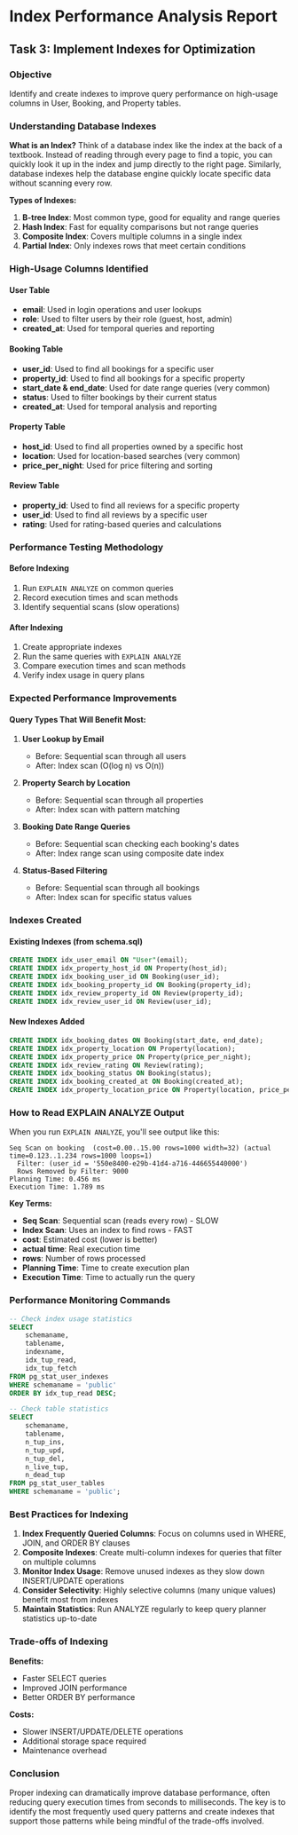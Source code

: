 # Index Performance Analysis Report

## Task 3: Implement Indexes for Optimization

### Objective
Identify and create indexes to improve query performance on high-usage columns in User, Booking, and Property tables.

### Understanding Database Indexes

**What is an Index?**
Think of a database index like the index at the back of a textbook. Instead of reading through every page to find a topic, you can quickly look it up in the index and jump directly to the right page. Similarly, database indexes help the database engine quickly locate specific data without scanning every row.

**Types of Indexes:**
1. **B-tree Index**: Most common type, good for equality and range queries
2. **Hash Index**: Fast for equality comparisons but not range queries
3. **Composite Index**: Covers multiple columns in a single index
4. **Partial Index**: Only indexes rows that meet certain conditions

### High-Usage Columns Identified

#### User Table
- **email**: Used in login operations and user lookups
- **role**: Used to filter users by their role (guest, host, admin)
- **created_at**: Used for temporal queries and reporting

#### Booking Table
- **user_id**: Used to find all bookings for a specific user
- **property_id**: Used to find all bookings for a specific property
- **start_date & end_date**: Used for date range queries (very common)
- **status**: Used to filter bookings by their current status
- **created_at**: Used for temporal analysis and reporting

#### Property Table
- **host_id**: Used to find all properties owned by a specific host
- **location**: Used for location-based searches (very common)
- **price_per_night**: Used for price filtering and sorting

#### Review Table
- **property_id**: Used to find all reviews for a specific property
- **user_id**: Used to find all reviews by a specific user
- **rating**: Used for rating-based queries and calculations

### Performance Testing Methodology

#### Before Indexing
1. Run `EXPLAIN ANALYZE` on common queries
2. Record execution times and scan methods
3. Identify sequential scans (slow operations)

#### After Indexing
1. Create appropriate indexes
2. Run the same queries with `EXPLAIN ANALYZE`
3. Compare execution times and scan methods
4. Verify index usage in query plans

### Expected Performance Improvements

#### Query Types That Will Benefit Most:

1. **User Lookup by Email**
   - Before: Sequential scan through all users
   - After: Index scan (O(log n) vs O(n))

2. **Property Search by Location**
   - Before: Sequential scan through all properties
   - After: Index scan with pattern matching

3. **Booking Date Range Queries**
   - Before: Sequential scan checking each booking's dates
   - After: Index range scan using composite date index

4. **Status-Based Filtering**
   - Before: Sequential scan through all bookings
   - After: Index scan for specific status values

### Indexes Created

#### Existing Indexes (from schema.sql)
```sql
CREATE INDEX idx_user_email ON "User"(email);
CREATE INDEX idx_property_host_id ON Property(host_id);
CREATE INDEX idx_booking_user_id ON Booking(user_id);
CREATE INDEX idx_booking_property_id ON Booking(property_id);
CREATE INDEX idx_review_property_id ON Review(property_id);
CREATE INDEX idx_review_user_id ON Review(user_id);
```

#### New Indexes Added
```sql
CREATE INDEX idx_booking_dates ON Booking(start_date, end_date);
CREATE INDEX idx_property_location ON Property(location);
CREATE INDEX idx_property_price ON Property(price_per_night);
CREATE INDEX idx_review_rating ON Review(rating);
CREATE INDEX idx_booking_status ON Booking(status);
CREATE INDEX idx_booking_created_at ON Booking(created_at);
CREATE INDEX idx_property_location_price ON Property(location, price_per_night);
```

### How to Read EXPLAIN ANALYZE Output

When you run `EXPLAIN ANALYZE`, you'll see output like this:

```
Seq Scan on booking  (cost=0.00..15.00 rows=1000 width=32) (actual time=0.123..1.234 rows=1000 loops=1)
  Filter: (user_id = '550e8400-e29b-41d4-a716-446655440000')
  Rows Removed by Filter: 9000
Planning Time: 0.456 ms
Execution Time: 1.789 ms
```

**Key Terms:**
- **Seq Scan**: Sequential scan (reads every row) - SLOW
- **Index Scan**: Uses an index to find rows - FAST
- **cost**: Estimated cost (lower is better)
- **actual time**: Real execution time
- **rows**: Number of rows processed
- **Planning Time**: Time to create execution plan
- **Execution Time**: Time to actually run the query

### Performance Monitoring Commands

```sql
-- Check index usage statistics
SELECT 
    schemaname,
    tablename,
    indexname,
    idx_tup_read,
    idx_tup_fetch
FROM pg_stat_user_indexes
WHERE schemaname = 'public'
ORDER BY idx_tup_read DESC;

-- Check table statistics
SELECT 
    schemaname,
    tablename,
    n_tup_ins,
    n_tup_upd,
    n_tup_del,
    n_live_tup,
    n_dead_tup
FROM pg_stat_user_tables
WHERE schemaname = 'public';
```

### Best Practices for Indexing

1. **Index Frequently Queried Columns**: Focus on columns used in WHERE, JOIN, and ORDER BY clauses
2. **Composite Indexes**: Create multi-column indexes for queries that filter on multiple columns
3. **Monitor Index Usage**: Remove unused indexes as they slow down INSERT/UPDATE operations
4. **Consider Selectivity**: Highly selective columns (many unique values) benefit most from indexes
5. **Maintain Statistics**: Run ANALYZE regularly to keep query planner statistics up-to-date

### Trade-offs of Indexing

**Benefits:**
- Faster SELECT queries
- Improved JOIN performance
- Better ORDER BY performance

**Costs:**
- Slower INSERT/UPDATE/DELETE operations
- Additional storage space required
- Maintenance overhead

### Conclusion

Proper indexing can dramatically improve database performance, often reducing query execution times from seconds to milliseconds. The key is to identify the most frequently used query patterns and create indexes that support those patterns while being mindful of the trade-offs involved.
